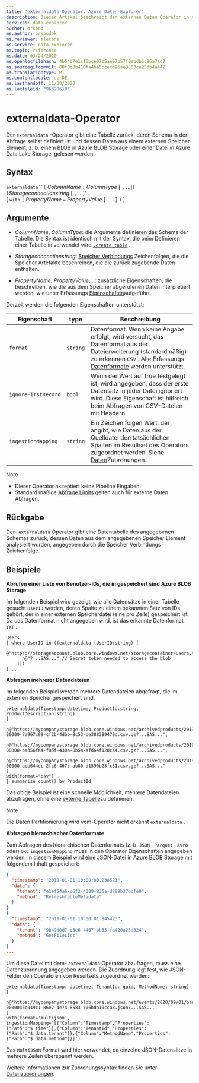 ```yaml
---
title: 'externaldata-Operator: Azure Daten-Explorer'
description: Dieser Artikel beschreibt den externen Daten Operator in Azure Daten-Explorer.
services: data-explorer
author: orspod
ms.author: orspodek
ms.reviewer: alexans
ms.service: data-explorer
ms.topic: reference
ms.date: 03/24/2020
ms.openlocfilehash: 4b54b7e1c16bce07c5ae97b57f0ebdb6c96a7ad7
ms.sourcegitcommit: 80f0c8b410fa4ba5ccecd96ae3803ce25db4a442
ms.translationtype: MT
ms.contentlocale: de-DE
ms.lasthandoff: 11/30/2020
ms.locfileid: "96320610"
---
```

# <a name="externaldata-operator"></a>externaldata-Operator

Der `externaldata` -Operator gibt eine Tabelle zurück, deren Schema in der Abfrage selbst definiert ist und dessen Daten aus einem externen Speicher Element, z. b. einem BLOB in Azure BLOB Storage oder einer Datei in Azure Data Lake Storage, gelesen werden.

## <a name="syntax"></a>Syntax

`externaldata``(` *ColumnName* `:` *ColumnType* [ `,` ...]`)`   
`[`*Storageconnectionstring* [ `,` ...]`]`   
[ `with` `(` *PropertyName* `=` *PropertyValue* [ `,` ...] `)` ]

## <a name="arguments"></a>Argumente

* *ColumnName*, *ColumnType*: die Argumente definieren das Schema der Tabelle.
  Die Syntax ist identisch mit der Syntax, die beim Definieren einer Tabelle in verwendet wird [`.create table`](../management/create-table-command.md) .

* *Storageconnectionstring*: [Speicher Verbindungs](../api/connection-strings/storage.md) Zeichenfolgen, die die Speicher Artefakte beschreiben, die die zurück zugebende Daten enthalten.

* *PropertyName*, *PropertyValue*,...: zusätzliche Eigenschaften, die beschreiben, wie die aus dem Speicher abgerufenen Daten interpretiert werden, wie unter Erfassungs [Eigenschaften](../../ingestion-properties.md)aufgeführt.

Derzeit werden die folgenden Eigenschaften unterstützt:

| Eigenschaft         | type     | Beschreibung       |
|------------------|----------|-------------------|
| `format`         | `string` | Datenformat. Wenn keine Angabe erfolgt, wird versucht, das Datenformat aus der Dateierweiterung (standardmäßig) zu erkennen `CSV` . Alle Erfassungs [Datenformate](../../ingestion-supported-formats.md) werden unterstützt. |
| `ignoreFirstRecord` | `bool` | Wenn der Wert auf true festgelegt ist, wird angegeben, dass der erste Datensatz in jeder Datei ignoriert wird. Diese Eigenschaft ist hilfreich beim Abfragen von CSV-Dateien mit Headern. |
| `ingestionMapping` | `string` | Ein Zeichen folgen Wert, der angibt, wie Daten aus der Quelldatei den tatsächlichen Spalten im Resultset des Operators zugeordnet werden. Siehe [Daten](../management/mappings.md)Zuordnungen. |


> [!NOTE]
> * Dieser Operator akzeptiert keine Pipeline Eingaben.
> * Standard mäßige [Abfrage Limits](../concepts/querylimits.md) gelten auch für externe Daten Abfragen.

## <a name="returns"></a>Rückgabe

Der- `externaldata` Operator gibt eine Datentabelle des angegebenen Schemas zurück, dessen Daten aus dem angegebenen Speicher Element analysiert wurden, angegeben durch die Speicher Verbindungs Zeichenfolge.

## <a name="examples"></a>Beispiele

**Abrufen einer Liste von Benutzer-IDs, die in gespeichert sind Azure BLOB Storage**

Im folgenden Beispiel wird gezeigt, wie alle Datensätze in einer Tabelle gesucht `UserID` werden, deren Spalte zu einem bekannten Satz von IDs gehört, der in einer externen Speicherdatei (eine pro Zeile) gespeichert ist. Da das Datenformat nicht angegeben wird, ist das erkannte Datenformat `TXT` .

```kusto
Users
| where UserID in ((externaldata (UserID:string) [
    @"https://storageaccount.blob.core.windows.net/storagecontainer/users.txt" 
      h@"?...SAS..." // Secret token needed to access the blob
    ]))
| ...
```

**Abfragen mehrerer Datendateien**

Im folgenden Beispiel werden mehrere Datendateien abgefragt, die im externen Speicher gespeichert sind.

```kusto
externaldata(Timestamp:datetime, ProductId:string, ProductDescription:string)
[
  h@"https://mycompanystorage.blob.core.windows.net/archivedproducts/2019/01/01/part-00000-7e967c99-cf2b-4dbb-8c53-ce388389470d.csv.gz?...SAS...",
  h@"https://mycompanystorage.blob.core.windows.net/archivedproducts/2019/01/02/part-00000-ba356fa4-f85f-430a-8b5a-afd64f128ca4.csv.gz?...SAS...",
  h@"https://mycompanystorage.blob.core.windows.net/archivedproducts/2019/01/03/part-00000-acb644dc-2fc6-467c-ab80-d1590b23fc31.csv.gz?...SAS..."
]
with(format="csv")
| summarize count() by ProductId
```

Das obige Beispiel ist eine schnelle Möglichkeit, mehrere Datendateien abzufragen, ohne eine [externe Tabelle](schema-entities/externaltables.md)zu definieren.

> [!NOTE]
> Die Daten Partitionierung wird vom-Operator nicht erkannt `externaldata` .

**Abfragen hierarchischer Datenformate**

Zum Abfragen des hierarchischen Datenformats (z. b. `JSON` , `Parquet` , `Avro` oder) `ORC` `ingestionMapping` muss in den Operator Eigenschaften angegeben werden. In diesem Beispiel wird eine JSON-Datei in Azure BLOB Storage mit folgendem Inhalt gespeichert:

```JSON
{
  "timestamp": "2019-01-01 10:00:00.238521",   
  "data": {    
    "tenant": "e1ef54a6-c6f2-4389-836e-d289b37bcfe0",   
    "method": "RefreshTableMetadata"   
  }   
}   
{
  "timestamp": "2019-01-01 10:00:01.845423",   
  "data": {   
    "tenant": "9b49d0d7-b3e6-4467-bb35-fa420a25d324",   
    "method": "GetFileList"   
  }   
}
...
```

Um diese Datei mit dem- `externaldata` Operator abzufragen, muss eine Datenzuordnung angegeben werden. Die Zuordnung legt fest, wie JSON-Felder den Operatoren von Resultsets zugeordnet werden:

```kusto
externaldata(Timestamp: datetime, TenantId: guid, MethodName: string)
[ 
   h@'https://mycompanystorage.blob.core.windows.net/events/2020/09/01/part-0000046c049c1-86e2-4e74-8583-506bda10cca8.json?...SAS...'
]
with(format='multijson', ingestionMapping='[{"Column":"Timestamp","Properties":{"Path":"$.time"}},{"Column":"TenantId","Properties":{"Path":"$.data.tenant"}},{"Column":"MethodName","Properties":{"Path":"$.data.method"}}]')
```

Das `MultiJSON` Format wird hier verwendet, da einzelne JSON-Datensätze in mehrere Zeilen überspannt werden.

Weitere Informationen zur Zuordnungssyntax finden Sie unter [Datenzuordnungen](../management/mappings.md).
